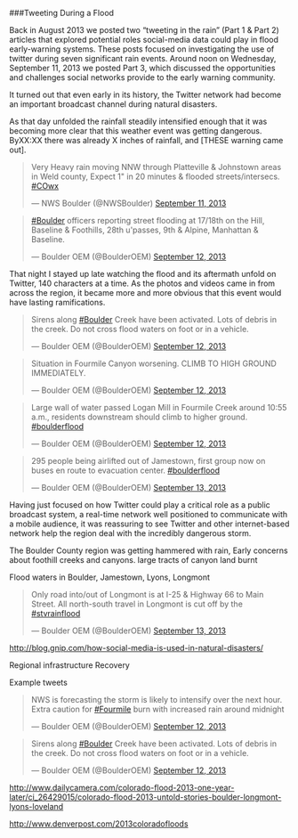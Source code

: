 ###Tweeting During a Flood

Back in August 2013 we posted two “tweeting in the rain” (Part 1 & Part 2) articles that explored potential roles social-media data could play in flood early-warning systems. These posts focused on investigating the use of twitter during seven significant rain events. Around noon on Wednesday, September 11, 2013 we posted Part 3, which discussed the opportunities and challenges social networks provide to the early warning community.  
 
It turned out that even early in its history, the Twitter network had become an important broadcast channel during natural disasters. 

As that day unfolded the rainfall steadily intensified enough that it was becoming more clear that this weather event was getting dangerous. ByXX:XX there was already X inches of rainfall, and [THESE warning came out]. 

<blockquote class="twitter-tweet" lang="en"><p>Very Heavy rain moving NNW through Platteville &amp; Johnstown areas in Weld county, Expect 1&quot; in 20 minutes &amp; flooded streets/intersecs. <a href="https://twitter.com/hashtag/COwx?src=hash">#COwx</a></p>&mdash; NWS Boulder (@NWSBoulder) <a href="https://twitter.com/NWSBoulder/status/377888065986891776">September 11, 2013</a></blockquote>
<script async src="//platform.twitter.com/widgets.js" charset="utf-8"></script>

<blockquote class="twitter-tweet" lang="en"><p><a href="https://twitter.com/hashtag/Boulder?src=hash">#Boulder</a> officers reporting street flooding at 17/18th on the Hill, Baseline &amp; Foothills, 28th u&#39;passes, 9th &amp; Alpine, Manhattan &amp; Baseline.</p>&mdash; Boulder OEM (@BoulderOEM) <a href="https://twitter.com/BoulderOEM/status/377987811531452416">September 12, 2013</a></blockquote>
<script async src="//platform.twitter.com/widgets.js" charset="utf-8"></script>


That night  I stayed up late watching the flood and its aftermath unfold on Twitter, 140 characters at a time. As the photos and videos came in from across the region, it became more and more obvious that this event would have lasting ramifications.  

<blockquote class="twitter-tweet" lang="en"><p>Sirens along <a href="https://twitter.com/hashtag/Boulder?src=hash">#Boulder</a> Creek have been activated. Lots of debris in the creek. Do not cross flood waters on foot or in a vehicle.</p>&mdash; Boulder OEM (@BoulderOEM) <a href="https://twitter.com/BoulderOEM/status/378005656181440512">September 12, 2013</a></blockquote>
<script async src="//platform.twitter.com/widgets.js" charset="utf-8"></script>


<blockquote class="twitter-tweet" lang="en"><p>Situation in Fourmile Canyon worsening. CLIMB TO HIGH GROUND IMMEDIATELY.</p>&mdash; Boulder OEM (@BoulderOEM) <a href="https://twitter.com/BoulderOEM/status/378027638427619328">September 12, 2013</a></blockquote>
<script async src="//platform.twitter.com/widgets.js" charset="utf-8"></script>


<blockquote class="twitter-tweet" lang="en"><p>Large wall of water passed Logan Mill in Fourmile Creek around 10:55 a.m., residents downstream should climb to higher ground. <a href="https://twitter.com/hashtag/boulderflood?src=hash">#boulderflood</a></p>&mdash; Boulder OEM (@BoulderOEM) <a href="https://twitter.com/BoulderOEM/status/378209151203426304">September 12, 2013</a></blockquote>
<script async src="//platform.twitter.com/widgets.js" charset="utf-8"></script>

<blockquote class="twitter-tweet" lang="en"><p>295 people being airlifted out of Jamestown, first group now on buses en route to evacuation center. <a href="https://twitter.com/hashtag/boulderflood?src=hash">#boulderflood</a></p>&mdash; Boulder OEM (@BoulderOEM) <a href="https://twitter.com/BoulderOEM/status/378621984550420480">September 13, 2013</a></blockquote>
<script async src="//platform.twitter.com/widgets.js" charset="utf-8"></script>


Having just focused on how Twitter could play a critical role as a public broadcast system, a real-time network well positioned to communicate with a mobile audience, it was reassuring to see Twitter and other internet-based network help the region deal with the incredibly dangerous storm.

The Boulder County region was getting hammered with rain,  Early concerns about foothill creeks and canyons.
      large tracts of canyon land burnt



Flood waters in Boulder, Jamestown, Lyons, Longmont

<blockquote class="twitter-tweet" lang="en"><p>Only road into/out of Longmont is at I-25 &amp; Highway 66 to Main Street. All north-south travel in Longmont is cut off by the <a href="https://twitter.com/hashtag/stvrainflood?src=hash">#stvrainflood</a></p>&mdash; Boulder OEM (@BoulderOEM) <a href="https://twitter.com/BoulderOEM/status/378464736511553536">September 13, 2013</a></blockquote>
<script async src="//platform.twitter.com/widgets.js" charset="utf-8"></script>


http://blog.gnip.com/how-social-media-is-used-in-natural-disasters/

Regional infrastructure
Recovery


Example tweets
<blockquote class="twitter-tweet" lang="en"><p>NWS is forecasting the storm is likely to intensify over the next hour. Extra caution for <a href="https://twitter.com/hashtag/Fourmile?src=hash">#Fourmile</a> burn with increased rain around midnight</p>&mdash; Boulder OEM (@BoulderOEM) <a href="https://twitter.com/BoulderOEM/status/377995170009985024">September 12, 2013</a></blockquote>
<script async src="//platform.twitter.com/widgets.js" charset="utf-8"></script>

<blockquote class="twitter-tweet" lang="en"><p>Sirens along <a href="https://twitter.com/hashtag/Boulder?src=hash">#Boulder</a> Creek have been activated. Lots of debris in the creek. Do not cross flood waters on foot or in a vehicle.</p>&mdash; Boulder OEM (@BoulderOEM) <a href="https://twitter.com/BoulderOEM/status/378005656181440512">September 12, 2013</a></blockquote>
<script async src="//platform.twitter.com/widgets.js" charset="utf-8"></script>

http://www.dailycamera.com/colorado-flood-2013-one-year-later/ci_26429015/colorado-flood-2013-untold-stories-boulder-longmont-lyons-loveland

http://www.denverpost.com/2013coloradofloods





